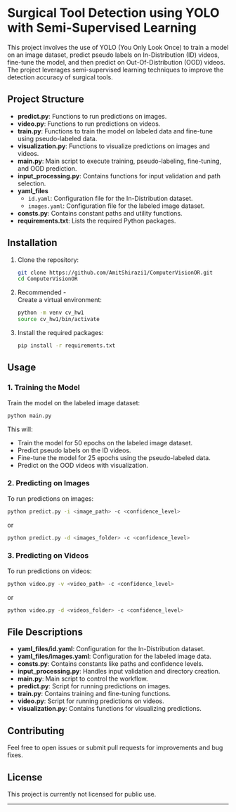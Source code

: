 # Surgical Tool Detection using YOLO with Semi-Supervised Learning

This project involves the use of YOLO (You Only Look Once) to train a model on an image dataset, predict pseudo labels on In-Distribution (ID) videos, fine-tune the model, and then predict on Out-Of-Distribution (OOD) videos. The project leverages semi-supervised learning techniques to improve the detection accuracy of surgical tools.

## Project Structure

- **predict.py**: Functions to run predictions on images.
- **video.py**: Functions to run predictions on videos.
- **train.py**: Functions to train the model on labeled data and fine-tune using pseudo-labeled data.
- **visualization.py**: Functions to visualize predictions on images and videos.
- **main.py**: Main script to execute training, pseudo-labeling, fine-tuning, and OOD prediction.
- **input_processing.py**: Contains functions for input validation and path selection.
- **yaml_files**
  - `id.yaml`: Configuration file for the In-Distribution dataset.
  - `images.yaml`: Configuration file for the labeled image dataset.
- **consts.py**: Contains constant paths and utility functions.
- **requirements.txt**: Lists the required Python packages.


## Installation

1. Clone the repository:
   ```sh
   git clone https://github.com/AmitShirazi1/ComputerVisionOR.git
   cd ComputerVisionOR
   ```

2. Recommended -    
   Create a virtual environment:
   ```sh
   python -m venv cv_hw1
   source cv_hw1/bin/activate
   ```

2. Install the required packages:
   ```sh
   pip install -r requirements.txt
   ```

## Usage

### 1. Training the Model

Train the model on the labeled image dataset:

```sh
python main.py
```

This will:
- Train the model for 50 epochs on the labeled image dataset.
- Predict pseudo labels on the ID videos.
- Fine-tune the model for 25 epochs using the pseudo-labeled data.
- Predict on the OOD videos with visualization.

### 2. Predicting on Images

To run predictions on images:

```sh
python predict.py -i <image_path> -c <confidence_level>
```

or

```sh
python predict.py -d <images_folder> -c <confidence_level>
```

### 3. Predicting on Videos

To run predictions on videos:

```sh
python video.py -v <video_path> -c <confidence_level>
```

or

```sh
python video.py -d <videos_folder> -c <confidence_level>
```

## File Descriptions

- **yaml_files/id.yaml**: Configuration for the In-Distribution dataset.
- **yaml_files/images.yaml**: Configuration for the labeled image data.
- **consts.py**: Contains constants like paths and confidence levels.
- **input_processing.py**: Handles input validation and directory creation.
- **main.py**: Main script to control the workflow.
- **predict.py**: Script for running predictions on images.
- **train.py**: Contains training and fine-tuning functions.
- **video.py**: Script for running predictions on videos.
- **visualization.py**: Contains functions for visualizing predictions.

## Contributing

Feel free to open issues or submit pull requests for improvements and bug fixes.

## License

This project is currently not licensed for public use.

---
